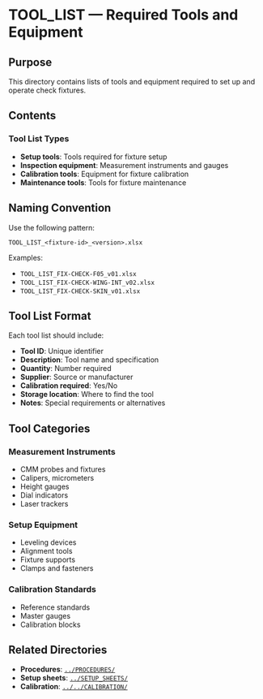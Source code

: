 # TOOL_LIST — Required Tools and Equipment

## Purpose

This directory contains lists of tools and equipment required to set up and operate check fixtures.

## Contents

### Tool List Types
- **Setup tools**: Tools required for fixture setup
- **Inspection equipment**: Measurement instruments and gauges
- **Calibration tools**: Equipment for fixture calibration
- **Maintenance tools**: Tools for fixture maintenance

## Naming Convention

Use the following pattern:
```
TOOL_LIST_<fixture-id>_<version>.xlsx
```

Examples:
- `TOOL_LIST_FIX-CHECK-F05_v01.xlsx`
- `TOOL_LIST_FIX-CHECK-WING-INT_v02.xlsx`
- `TOOL_LIST_FIX-CHECK-SKIN_v01.xlsx`

## Tool List Format

Each tool list should include:
- **Tool ID**: Unique identifier
- **Description**: Tool name and specification
- **Quantity**: Number required
- **Supplier**: Source or manufacturer
- **Calibration required**: Yes/No
- **Storage location**: Where to find the tool
- **Notes**: Special requirements or alternatives

## Tool Categories

### Measurement Instruments
- CMM probes and fixtures
- Calipers, micrometers
- Height gauges
- Dial indicators
- Laser trackers

### Setup Equipment
- Leveling devices
- Alignment tools
- Fixture supports
- Clamps and fasteners

### Calibration Standards
- Reference standards
- Master gauges
- Calibration blocks

## Related Directories

- **Procedures**: [`../PROCEDURES/`](../PROCEDURES/)
- **Setup sheets**: [`../SETUP_SHEETS/`](../SETUP_SHEETS/)
- **Calibration**: [`../../CALIBRATION/`](../../CALIBRATION/)

